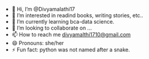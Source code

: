 - 👋 Hi, I’m @Divyamalathi17
- 👀 I’m interested in readind books, writing stories, etc..
- 🌱 I’m currently learning bca-data science.
- 💞️ I’m looking to collaborate on ...
- 📫 How to reach me divyamalthi1710@gmail.com
- 😄 Pronouns: she/her
- ⚡ Fun fact: python was not named after a snake.

<!---
Divyamalathi17/Divyamalathi17 is a ✨ special ✨ repository because its `README.md` (this file) appears on your GitHub profile.
You can click the Preview link to take a look at your changes.
--->
